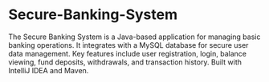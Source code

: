 # Secure-Banking-System
The Secure Banking System is a Java-based application for managing basic banking operations. It integrates with a MySQL database for secure user data management. Key features include user registration, login, balance viewing, fund deposits, withdrawals, and transaction history. Built with IntelliJ IDEA and Maven.
